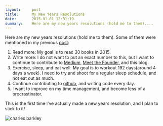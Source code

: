 ```yaml
---
layout:     post
title:      My New Years Resolutions
date:       2015-01-01 12:31:19
summary:    Here are my new years resolutions (hold me to them)....
---
```


Here are my new years resolutions (hold me to them). Some of them were mentioned in my previous [post](http://blog.kevinbastien.com/2014/12/30/14-Things-I-Learned-in-2014):

1. Read more: My goal is to read 30 books in 2015.
2. Write more: I do not want to put an exact number to this, but I want to continue to contribute to [Medium](https://medium.com/@kevinbastien), [Meet the Founder](http://meetthefounder.co), and this blog.
3. Exercise, sleep, and eat well: My goal is to workout 192 days(around 4 days a week). I need to try and shoot for a regular sleep schedule, and not eat out as much.
4. Continue contributing to [github](https://github.com/kbastien), and writing code every day.
5. I want to improve on my time management, and become less of a procrastinator.

This is the first time I've actually made a new years resolution, and I plan to stick to it!

![charles barkley](http://media.giphy.com/media/7xbUcQrTUSJHO/giphy.gif)